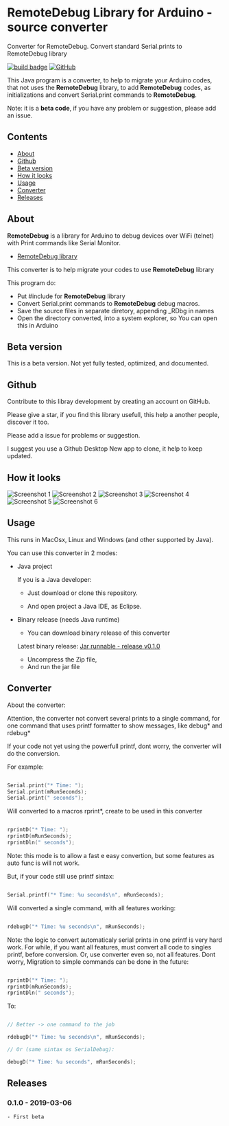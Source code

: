 # RemoteDebug Library for Arduino - source converter
Converter for RemoteDebug. Convert standard Serial.prints to RemoteDebug library


<a href="#releases">![build badge](https://img.shields.io/badge/version-v0.1.0-blue.svg)</a> 
<a href="https://github.com/JoaoLopesF/RemoteDebugConverter/blob/master/LICENSE.txt">
![GitHub](https://img.shields.io/github/license/mashape/apistatus.svg)</a>

This Java program is a converter, to help to migrate your Arduino codes, that not uses the __RemoteDebug__ library,
to add __RemoteDebug__ codes, as initializations and convert Serial.print commands to __RemoteDebug__.

Note: it is a __beta code__, if you have any problem or suggestion, please add an issue.


## Contents

- [About](#about)
- [Github](#github)
- [Beta version](#beta-version)
- [How it looks](#how-it-looks)
- [Usage](#usage)
- [Converter](#converter)
- [Releases](#releases)

## About

__RemoteDebug__ is a library for Arduino to debug devices over WiFi (telnet) with Print commands like Serial Monitor.

- [RemoteDebug library](https://github.com/JoaoLopesF/RemoteDebug)

This converter is to help migrate your codes to use __RemoteDebug__ library

This program do:

- Put #include for __RemoteDebug__ library
- Convert Serial.print commands to __RemoteDebug__ debug macros.
- Save the source files in separate diretory, appending _RDbg in names
- Open the directory converted, into a system explorer,
  so You can open this in Arduino

## Beta version

This is a beta version. 
Not yet fully tested, optimized, and documented.

## Github

Contribute to this libray development by creating an account on GitHub.

Please give a star, if you find this library usefull, 
this help a another people, discover it too.

Please add a issue for problems or suggestion.

I suggest you use a Github Desktop New app to clone, 
it help to keep updated.


## How it looks

![Screenshot 1](https://github.com/JoaoLopesF/RemoteDebugConverter/blob/master/screenshots/screenshot1.png)
![Screenshot 2](https://github.com/JoaoLopesF/RemoteDebugConverter/blob/master/screenshots/screenshot2.png)
![Screenshot 3](https://github.com/JoaoLopesF/RemoteDebugConverter/blob/master/screenshots/screenshot3.png)
![Screenshot 4](https://github.com/JoaoLopesF/RemoteDebugConverter/blob/master/screenshots/screenshot4.png)
![Screenshot 5](https://github.com/JoaoLopesF/RemoteDebugConverter/blob/master/screenshots/screenshot5.png)
![Screenshot 6](https://github.com/JoaoLopesF/RemoteDebugConverter/blob/master/screenshots/screenshot6.png)

## Usage

This runs in MacOsx, Linux and Windows (and other supported by Java).

You can use this converter in 2 modes:

- Java project

  If you is a Java developer:

  - Just download or clone this repository.

  - And open project a Java IDE, as Eclipse.

- Binary release (needs Java runtime)

  - You can download binary release of this converter

  Latest binary release: [Jar runnable - release v0.1.0](https://github.com/JoaoLopesF/RemoteDebugConverter/releases/download/v0.1.0/RemoteDebugConverter.jar.zip)

  - Uncompress the Zip file,
  - And run the jar file

## Converter

About the converter:

Attention, the converter not convert several prints to a single command,
for one command that uses printf formatter to show messages,
like debug* and rdebug*

If your code not yet using the powerfull printf,
dont worry, the converter will do the conversion.

For example:

```cpp

Serial.print("* Time: ");
Serial.print(mRunSeconds);
Serial.print(" seconds");

```

Will converted to a macros rprint*, create to be used in this converter

```cpp

rprintD("* Time: ");
rprintD(mRunSeconds);
rprintDln(" seconds");

```

Note: this mode is to allow a fast e easy convertion,
but some features as auto func is will not work.

But, if your code still use printf sintax:

```cpp

Serial.printf("* Time: %u seconds\n", mRunSeconds);

```

Will converted a single command, with all features working:

```cpp

rdebugD("* Time: %u seconds\n", mRunSeconds);

```

Note: the logic to convert automaticaly serial prints in one printf is very hard work.
For while, if you want all features, must convert all code to singles printf, before conversion.
Or, use converter even so, not all features. 
Dont worry, Migration to simple commands can be done in the future:

```cpp

rprintD("* Time: ");
rprintD(mRunSeconds);
rprintDln(" seconds");

```

 To:

```cpp

// Better -> one command to the job

rdebugD("* Time: %u seconds\n", mRunSeconds);

// Or (same sintax os SerialDebug):

debugD("* Time: %u seconds", mRunSeconds);

```

## Releases

### 0.1.0 - 2019-03-06

    - First beta

